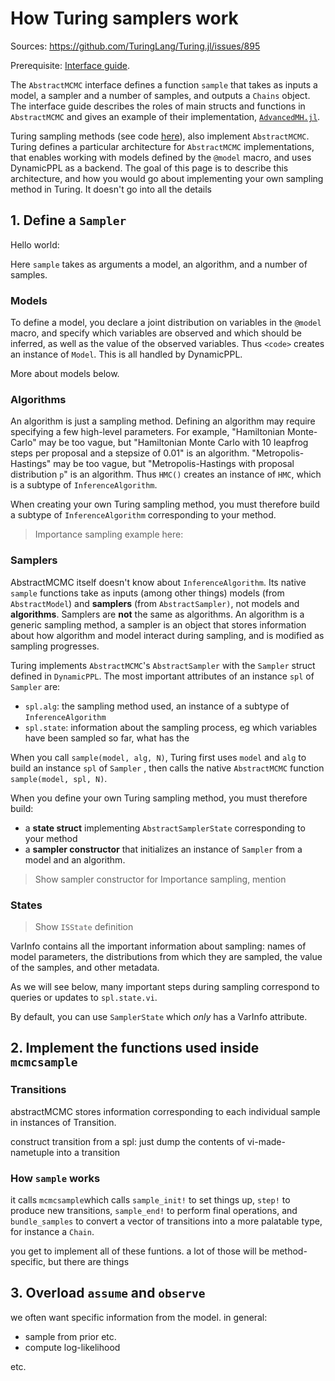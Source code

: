 # How Turing samplers work

Sources: https://github.com/TuringLang/Turing.jl/issues/895

Prerequisite: [Interface guide](https://turing.ml/dev/docs/for-developers/interface).

The `AbstractMCMC` interface defines a function `sample` that takes as inputs a model, a sampler and a number of samples, and outputs a `Chains` object. The interface guide describes the roles of main structs and functions in `AbstractMCMC` and gives an example of their implementation, [`AdvancedMH.jl`](). 

Turing sampling methods (see code [here](https://github.com/TuringLang/Turing.jl/tree/master/src/inference)), also implement `AbstractMCMC`. Turing defines a particular architecture for `AbstractMCMC` implementations, that enables working with models defined by the `@model` macro, and uses DynamicPPL as a backend. The goal of this page is to describe this architecture, and how you would go about implementing your own sampling method in Turing. It doesn't go into all the details

## 1. Define a `Sampler`

Hello world:

Here `sample` takes as arguments a model, an algorithm, and a number of samples.

### Models

To define a model, you declare a joint distribution on variables in the `@model` macro, and specify which variables are observed and which should be inferred, as well as the value of the observed variables. Thus `<code>` creates an instance of `Model`. This is all handled by DynamicPPL.

More about models below.

### Algorithms

An algorithm is just a sampling method. Defining an algorithm may require specifying a few high-level parameters. For example, "Hamiltonian Monte-Carlo" may be too vague, but "Hamiltonian Monte Carlo with  10 leapfrog steps per proposal and a stepsize of 0.01" is an algorithm. "Metropolis-Hastings" may be too vague, but "Metropolis-Hastings with proposal distribution `p`" is an algorithm. Thus `HMC()` creates an instance of `HMC`, which is a subtype of `InferenceAlgorithm`. 

When creating your own Turing sampling method, you must therefore build a subtype of `InferenceAlgorithm` corresponding to your method.

> Importance sampling example here: 

### Samplers

AbstractMCMC itself doesn't know about `InferenceAlgorithm`. Its native `sample` functions take as inputs (among other things) models (from `AbstractModel`) and **samplers** (from `AbstractSampler)`, not models and **algorithms**. Samplers are **not** the same as algorithms. An algorithm is a generic sampling method, a sampler is an object that stores information about how algorithm and model interact during sampling, and is modified as sampling progresses.

Turing implements `AbstractMCMC`'s `AbstractSampler` with the `Sampler` struct defined in `DynamicPPL`. The most important attributes of an instance `spl` of `Sampler` are:

* `spl.alg`: the sampling method used, an instance of a subtype of `InferenceAlgorithm`
* `spl.state`: information about the sampling process, eg which variables have been sampled so far, what has the

When you call `sample(model, alg, N)`, Turing first uses `model` and `alg` to build an instance `spl` of `Sampler` , then calls the native `AbstractMCMC` function `sample(model, spl, N)`. 

When you define your own Turing sampling method, you must therefore build: 

* a **state struct** implementing `AbstractSamplerState` corresponding to your method
* a **sampler constructor** that initializes an instance of `Sampler` from a model and an algorithm.

> Show sampler constructor for Importance sampling, mention 

### States

> Show `ISState` definition

VarInfo contains all the important information about sampling: names of model parameters, the distributions from which they are sampled, the value of the samples, and other metadata.

As we will see below, many important steps during sampling correspond to queries or updates to `spl.state.vi`.

By default, you can use `SamplerState` which *only* has a VarInfo attribute.



## 2. Implement the functions used inside `mcmcsample`

### Transitions

abstractMCMC stores information corresponding to each individual sample in instances of Transition. 

construct transition from a spl: just dump the contents of vi-made-nametuple into a transition 

### How `sample` works

it calls `mcmcsample`which calls `sample_init!` to set things up, `step!` to produce new transitions, `sample_end!` to perform final operations, and `bundle_samples` to convert a vector of transitions into a more palatable type, for instance a `Chain`.

you get to implement all of these funtions. a lot of those will be method-specific, but there are things

## 3. Overload `assume` and `observe`

we often want specific information from the model. in general:

* sample from prior etc.
* compute log-likelihood

etc.
